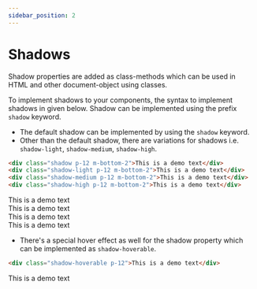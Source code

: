 ```yaml
---
sidebar_position: 2
---
```


# Shadows

Shadow properties are added as class-methods which can be used in HTML and other document-object using classes.

To implement shadows to your components, the syntax to implement shadows in given below.
Shadow can be implemented using the prefix `shadow` keyword.

- The default shadow can be implemented by using the `shadow` keyword.
- Other than the default shadow, there are variations for shadows i.e.
`shadow-light`, `shadow-medium`, `shadow-high`.

```html
<div class="shadow p-12 m-bottom-2">This is a demo text</div>
<div class="shadow-light p-12 m-bottom-2">This is a demo text</div>
<div class="shadow-medium p-12 m-bottom-2">This is a demo text</div>
<div class="shadow-high p-12 m-bottom-2">This is a demo text</div>
```

<div class="shadow p-12 m-bottom-4">This is a demo text</div>
<div class="shadow-light p-12 m-bottom-4">This is a demo text</div>
<div class="shadow-medium p-12 m-bottom-4">This is a demo text</div>
<div class="shadow-high p-12 m-bottom-4">This is a demo text</div>

- There's a special hover effect as well for the shadow property which can be implemented as `shadow-hoverable`.

```html
<div class="shadow-hoverable p-12">This is a demo text</div>
```

<div class="shadow-hoverable p-12">This is a demo text</div>